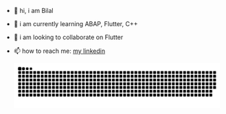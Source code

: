 - 👋 hi, i am Bilal
- 🌱 i am currently learning ABAP, Flutter, C++
- 💞️ i am looking to collaborate on Flutter
- 📫 how to reach me: [my linkedin](https://www.linkedin.com/in/abilalkar/)

  ![Snake animation](https://github.com/abilalkar/abilalkar/blob/output/github-contribution-grid-snake.svg)
  
<!---
abilalkar/abilalkar is a ✨ special ✨ repository because its `README.md` (this file) appears on your GitHub profile.
You can click the Preview link to take a look at your changes.
--->
